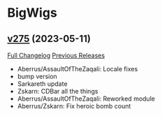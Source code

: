 # BigWigs

## [v275](https://github.com/BigWigsMods/BigWigs/tree/v275) (2023-05-11)
[Full Changelog](https://github.com/BigWigsMods/BigWigs/compare/v274.2...v275) [Previous Releases](https://github.com/BigWigsMods/BigWigs/releases)

- Aberrus/AssaultOfTheZaqali: Locale fixes  
- bump version  
- Sarkareth update  
- Zskarn: CDBar all the things  
- Aberrus/AssaultOfTheZaqali: Reworked module  
- Aberrus/Zskarn: Fix heroic bomb count  
